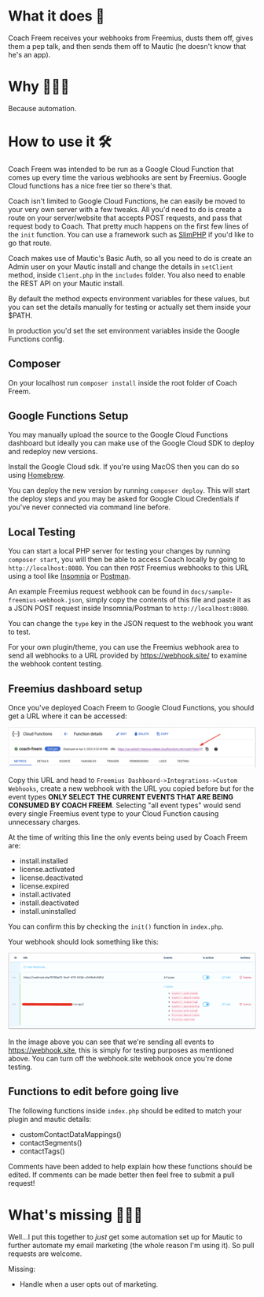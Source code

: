 # What it does 🤔

Coach Freem receives your webhooks from Freemius, dusts them off, gives them a pep talk, and then sends them off to Mautic (he doesn't know that he's an app).

# Why 🤷🏾‍♂️

Because automation.

# How to use it 🛠️

Coach Freem was intended to be run as a Google Cloud Function that comes up every time the various webhooks are sent by Freemius. Google Cloud functions has a nice free tier so there's that.

Coach isn't limited to Google Cloud Functions, he can easily be moved to your very own server with a few tweaks. All you'd need to do is create a route on your server/website that accepts POST requests, and pass that request body to Coach. 
That pretty much happens on the first few lines of the `init` function. You can use a framework such as [SlimPHP](https://www.slimframework.com/) if you'd like to go that route.

Coach makes use of Mautic's Basic Auth, so all you need to do is create an Admin user on your Mautic install and change the details in `setClient` method, inside `Client.php` in the `includes` folder. You also need to enable the REST API on your Mautic install.

By default the method expects environment variables for these values, but you can set the details manually for testing or actually set them inside your $PATH.

In production you'd set the set environment variables inside the Google Functions config.

## Composer

On your localhost run `composer install` inside the root folder of Coach Freem.
## Google Functions Setup

You may manually upload the source to the Google Cloud Functions dashboard but ideally you can make use of the Google Cloud SDK to deploy and redeploy new versions.

Install the Google Cloud sdk. If you're using MacOS then you can do so using [Homebrew](https://formulae.brew.sh/cask/google-cloud-sdk).

You can deploy the new version by running `composer deploy`. This will start the deploy steps and you may be asked for Google Cloud Credentials if you've never connected via command line before.

## Local Testing

You can start a local PHP server for testing your changes by running `composer start`, you will then be able to access Coach locally by going to `http://localhost:8080`. You can then `POST` Freemius webhooks to this URL using a tool like [Insomnia](https://insomnia.rest/) or [Postman](https://www.postman.com/).

An example Freemius request webhook can be found in `docs/sample-freemius-webhook.json`, simply copy the contents of this file and paste it as a JSON POST request inside Insomnia/Postman to `http://localhost:8080`.

You can change the `type` key in the JSON request to the webhook you want to test. 

For your own plugin/theme, you can use the Freemius webhook area to send all webhooks to a URL provided by https://webhook.site/ to examine the webhook content testing.

## Freemius dashboard setup

Once you've deployed Coach Freem to Google Cloud Functions, you should get a URL where it can be accessed:

![Google Cloud Function URL](./docs/url.png)

Copy this URL and head to `Freemius Dashboard->Integrations->Custom Webhooks`, create a new webhook with the URL you copied before but for the event types **ONLY SELECT THE CURRENT EVENTS THAT ARE BEING CONSUMED BY COACH FREEM**. Selecting "all event types" would send every single Freemius event type to your Cloud Function causing unnecessary charges.

At the time of writing this line the only events being used by Coach Freem are:

- install.installed
- license.activated
- license.deactivated
- license.expired
- install.activated
- install.deactivated
- install.uninstalled

You can confirm this by checking the `init()` function in `index.php`. 

Your webhook should look something like this:

![Example webhook configured](./docs/webhooks.png)

In the image above you can see that we're sending all events to https://webhook.site, this is simply for testing purposes as mentioned above. You can turn off the webhook.site webhook once you're done testing.
## Functions to edit before going live

The following functions inside `index.php` should be edited to match your plugin and mautic details:

- customContactDataMappings()
- contactSegments()
- contactTags()

Comments have been added to help explain how these functions should be edited. If comments can be made better then feel free to submit a pull request! 


# What's missing 👨🏾‍💻

Well...I put this together to *just* get some automation set up for Mautic to further automate my email marketing (the whole reason I'm using it). So pull requests are welcome.

Missing:

- Handle when a user opts out of marketing.